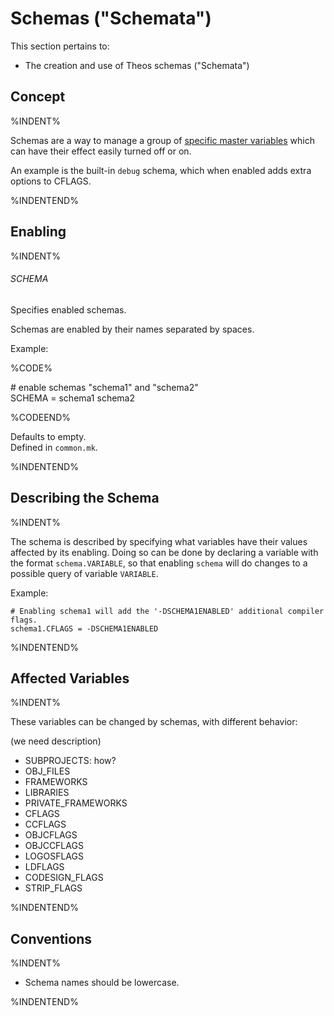 # Schemas ("Schemata")

This section pertains to:

* The creation and use of Theos schemas ("Schemata")

## Concept

%INDENT%

Schemas are a way to manage a group of [specific master variables](./2_1_1_4_SCHEMATA.md#affected-variables) which can have their effect easily turned off or on.

An example is the built-in `debug` schema, which when enabled adds extra options to CFLAGS.

%INDENTEND%

## Enabling

%INDENT%

###### SCHEMA
Specifies enabled schemas.

Schemas are enabled by their names separated by spaces.

Example:

%CODE%

\# enable schemas "schema1" and "schema2"
<br>
SCHEMA = schema1 schema2

%CODEEND%

Defaults to empty.  
Defined in `common.mk`.

%INDENTEND%

## Describing the Schema

%INDENT%

The schema is described by specifying what variables have their values affected by its enabling. Doing so can be done by declaring a variable with the format `schema.VARIABLE`, so that enabling `schema` will do changes to a possible query of variable `VARIABLE`.

Example:
	
	# Enabling schema1 will add the '-DSCHEMA1ENABLED' additional compiler flags.
	schema1.CFLAGS = -DSCHEMA1ENABLED

%INDENTEND%

## Affected Variables

%INDENT%

These variables can be changed by schemas, with different behavior:

(we need description)

* SUBPROJECTS: how?
* OBJ_FILES
* FRAMEWORKS
* LIBRARIES
* PRIVATE_FRAMEWORKS
* CFLAGS
* CCFLAGS
* OBJCFLAGS
* OBJCCFLAGS
* LOGOSFLAGS
* LDFLAGS
* CODESIGN_FLAGS
* STRIP_FLAGS

%INDENTEND%

## Conventions

%INDENT%

* Schema names should be lowercase.

%INDENTEND%
